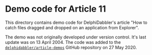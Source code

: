 # Demo code for Article 11

This directory contains demo code for DelphiDabbler's article "How to catch files dragged and dropped on an application from Explorer".

The demo was not originally developed under version control. It's last update was on 13 April 2004. The code was added to the [`delphidabbler/article-demos`](https://github.com/delphidabbler/article-demos) GitHub repository on 27 May 2020.

